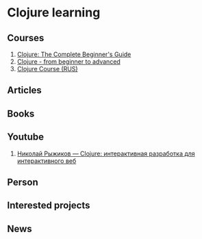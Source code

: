 # Clojure learning
## Courses

1. [Clojure: The Complete Beginner's Guide](https://www.udemy.com/course/clojureprogramming/)
2. [Clojure - from beginner to advanced](https://www.udemy.com/course/advancedclojure/)
3. [Clojure Course (RUS)](https://clojurecourse.by/)

## Articles
## Books
## Youtube

1. [Николай Рыжиков — Clojure: интерактивная разработка для интерактивного веб](https://www.youtube.com/watch?v=m_nlBeNIhZo)

## Person
## Interested projects
## News
